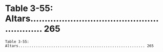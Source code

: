 # Table 3-55: Altars.......................................................... 265

```
Table 3-55: Altars.......................................................... 265

```
